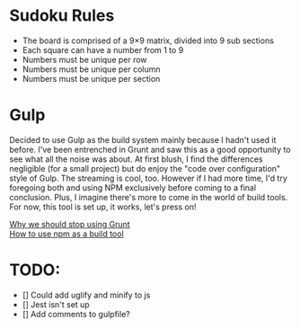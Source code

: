 # Sudoku Rules
- The board is comprised of a 9×9 matrix, divided into 9 sub sections
- Each square can have a number from 1 to 9
- Numbers must be unique per row
- Numbers must be unique per column
- Numbers must be unique per section

# Gulp
Decided to use Gulp as the build system mainly because I hadn't used it before. I've been entrenched in Grunt and saw this as a good opportunity to see what all the noise was about. At first blush, I find the differences negligible (for a small project) but do enjoy the "code over configuration" style of Gulp. The streaming is cool, too.  However if I had more time, I'd try foregoing both and using NPM exclusively before coming to a final conclusion. Plus, I imagine there's more to come in the world of build tools. For now, this tool is set up, it works, let's press on!

[ Why we should stop using Grunt ](http://blog.keithcirkel.co.uk/why-we-should-stop-using-grunt/)  
[ How to use npm as a build tool ](http://blog.keithcirkel.co.uk/how-to-use-npm-as-a-build-tool/)

# TODO:
- [] Could add uglify and minify to js
- [] Jest isn't set up
- [] Add comments to gulpfile?

